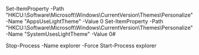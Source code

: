 Set-ItemProperty -Path "HKCU:\Software\Microsoft\Windows\CurrentVersion\Themes\Personalize" -Name "AppsUseLightTheme" -Value 0
Set-ItemProperty -Path "HKCU:\Software\Microsoft\Windows\CurrentVersion\Themes\Personalize" -Name "SystemUsesLightTheme" -Value 0#


Stop-Process -Name explorer -Force
Start-Process explorer
